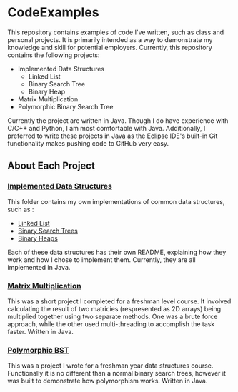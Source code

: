 # CodeExamples
This repository contains examples of code I've written, such as class and personal projects. It is primarily
intended as a way to demonstrate my knowledge and skill for potential employers. Currently, this repository
contains the following projects:

* Implemented Data Structures
  * Linked List
  * Binary Search Tree
  * Binary Heap
* Matrix Multiplication
* Polymorphic Binary Search Tree

Currently the project are written in Java. Though I do have experience with C/C++ and Python, I am most
comfortable with Java. Additionally, I preferred to write these projects in Java as the Eclipse IDE's 
built-in Git functionality makes pushing code to GitHub very easy.

## About Each Project

### [Implemented Data Structures](https://github.com/isiic12/CodeExamples/tree/master/Implemented%20Data%20Structures/src)
<p>This folder contains my own implementations of common data structures, such as :
 
* [Linked List](https://github.com/isiic12/CodeExamples/tree/master/Implemented%20Data%20Structures/src/linkedlist)
* [Binary Search Trees](https://github.com/isiic12/CodeExamples/tree/master/Implemented%20Data%20Structures/src/binarysearchtree)
* [Binary Heaps](https://github.com/isiic12/CodeExamples/tree/master/Implemented%20Data%20Structures/src/binaryheaps)

Each of these data structures has their own README, explaining how they work and how I chose to implement them.
Currently, they are all implemented in Java.

### [Matrix Multiplication](https://github.com/isiic12/CodeExamples/tree/master/matrixMultiplication/src)
<p>This was a short project I completed for a freshman level course. It involved calculating the result
of two matricies (respresented as 2D arrays) being multiplied together using two separate methods. One was
a brute force approach, while the other used multi-threading to accomplish the task faster. Written in Java.

### [Polymorphic BST](https://github.com/isiic12/CodeExamples/tree/master/polymorphicTree)
<p>This was a project I wrote for a freshman year data structures course. Functionally it is no different than
a normal binary search trees, however it was built to demonstrate how polymorphism works. Written in Java.
